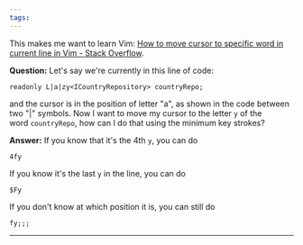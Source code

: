 ```yaml
---
tags:
---
```


This makes me want to learn Vim: [How to move cursor to specific word in current line in Vim - Stack Overflow](https://stackoverflow.com/questions/20662451/how-to-move-cursor-to-specific-word-in-current-line-in-vim). 

**Question:**
Let's say we're currently in this line of code:
```
readonly L|a|zy<ICountryRepository> countryRepo;
```
and the cursor is in the position of letter "a", as shown in the code between two "|" symbols.
Now I want to move my cursor to the letter `y` of the word `countryRepo`, how can I do that using the minimum key strokes?

**Answer:**
If you know that it's the 4th `y`, you can do
```
4fy
```
If you know it's the last `y` in the line, you can do
```
$Fy
```
If you don't know at which position it is, you can still do
```
fy;;;
```
---
